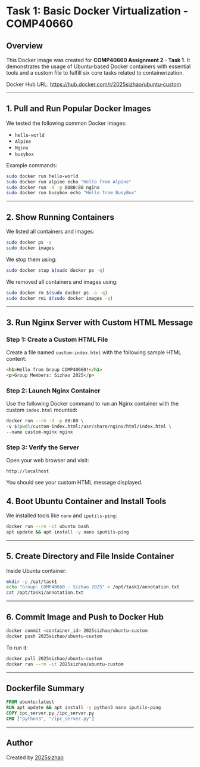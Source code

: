 
# Task 1: Basic Docker Virtualization - COMP40660

## Overview

This Docker image was created for **COMP40660 Assignment 2 - Task 1**. It demonstrates the usage of Ubuntu-based Docker containers with essential tools and a custom file to fulfill six core tasks related to containerization.

Docker Hub URL: https://hub.docker.com/r/2025sizhao/ubuntu-custom

---

## 1. Pull and Run Popular Docker Images

We tested the following common Docker images:
- `hello-world`
- `Alpine`
- `Nginx`
- `busybox`

Example commands:
```bash
sudo docker run hello-world
sudo docker run alpine echo "Hello from Alpine"
sudo docker run -d -p 8080:80 nginx
sudo docker run busybox echo "Hello from BusyBox"
```

---

## 2. Show Running Containers

We listed all containers and images:
```bash
sudo docker ps -a
sudo docker images
```
We stop them using:
```bash
sudo docker stop $(sudo docker ps -q)
```
We removed all containers and images using:
```bash
sudo docker rm $(sudo docker ps -a -q)
sudo docker rmi $(sudo docker images -q)
```
---
## 3. Run Nginx Server with Custom HTML Message

### Step 1: Create a Custom HTML File

Create a file named `custom-index.html` with the following sample HTML content:

```html
<h1>Hello from Group COMP40660!</h1>
<p>Group Members: Sizhao 2025</p>
```

### Step 2: Launch Nginx Container

Use the following Docker command to run an Nginx container with the custom `index.html` mounted:

```bash
docker run --rm -d -p 80:80 \
-v $(pwd)/custom-index.html:/usr/share/nginx/html/index.html \
--name custom-nginx nginx
```

### Step 3: Verify the Server

Open your web browser and visit:

```
http://localhost
```

You should see your custom HTML message displayed.



## 4. Boot Ubuntu Container and Install Tools

We installed tools like `nano` and `iputils-ping`:
```bash
docker run --rm -it ubuntu bash
apt update && apt install -y nano iputils-ping
```

---

## 5. Create Directory and File Inside Container

Inside Ubuntu container:
```bash
mkdir -p /opt/task1
echo "Group: COMP40660 - Sizhao 2025" > /opt/task1/annotation.txt
cat /opt/task1/annotation.txt
```

---

## 6. Commit Image and Push to Docker Hub

```bash
docker commit <container_id> 2025sizhao/ubuntu-custom
docker push 2025sizhao/ubuntu-custom
```

To run it:
```bash
docker pull 2025sizhao/ubuntu-custom
docker run --rm -it 2025sizhao/ubuntu-custom
```

---

## Dockerfile Summary

```Dockerfile
FROM ubuntu:latest
RUN apt update && apt install -y python3 nano iputils-ping
COPY ipc_server.py /ipc_server.py
CMD ["python3", "/ipc_server.py"]
```

---
## Author

Created by [2025sizhao](https://hub.docker.com/u/2025sizhao)
